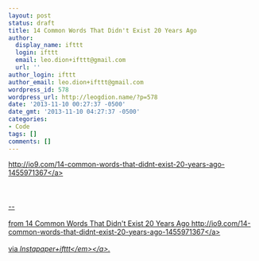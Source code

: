 ```yaml
---
layout: post
status: draft
title: 14 Common Words That Didn't Exist 20 Years Ago
author:
  display_name: ifttt
  login: ifttt
  email: leo.dion+ifttt@gmail.com
  url: ''
author_login: ifttt
author_email: leo.dion+ifttt@gmail.com
wordpress_id: 578
wordpress_url: http://leogdion.name/?p=578
date: '2013-11-10 00:27:37 -0500'
date_gmt: '2013-11-10 04:27:37 -0500'
categories:
- Code
tags: []
comments: []
---
```

<p><a href="http:&#47;&#47;io9.com&#47;14-common-words-that-didnt-exist-20-years-ago-1455971367">http:&#47;&#47;io9.com&#47;14-common-words-that-didnt-exist-20-years-ago-1455971367<&#47;a><br><br />
<br><br />
--<br><br />
from 14 Common Words That Didn't Exist 20 Years Ago <a href="http:&#47;&#47;io9.com&#47;14-common-words-that-didnt-exist-20-years-ago-1455971367">http:&#47;&#47;io9.com&#47;14-common-words-that-didnt-exist-20-years-ago-1455971367<&#47;a><br><br />
via <a href="http:&#47;&#47;ifttt.com&#47;recipes&#47;4071"><em>Instapaper+ifttt<&#47;em><&#47;a>.</p>
